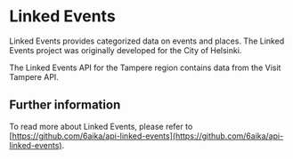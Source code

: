 # Linked Events

Linked Events provides categorized data on events and places. The Linked Events project was originally developed for the City of Helsinki.

The Linked Events API for the Tampere region contains data from the Visit Tampere API.

## Further information

To read more about Linked Events, please refer to [https://github.com/6aika/api-linked-events](https://github.com/6aika/api-linked-events). 